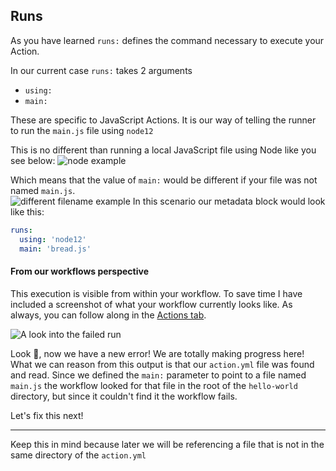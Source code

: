 ## Runs

As you have learned `runs:` defines the command necessary to execute your Action.

In our current case `runs:` takes 2 arguments

- `using:`
- `main:`

These are specific to JavaScript Actions.  It is our way of telling the runner to run the `main.js` file using `node12`

This is no different than running a local JavaScript file using Node like you see below:
![node example](https://media.giphy.com/media/W1kCFFsaoYlsmpVtxv/giphy.gif)

Which means that the value of `main:` would be different if your file was not named `main.js`.  
![different filename example](https://media.giphy.com/media/H7CCHqH06pVbQeWmlb/giphy.gif)
In this scenario our metadata block would look like this:
```yaml
runs:
  using: 'node12'
  main: 'bread.js'
```

#### From our workflows perspective

This execution is visible from within your workflow.  To save time I have included a screenshot of what your workflow currently looks like.  As always, you can follow along in the [Actions tab]({{actionUrl}}).

![A look into the failed run](https://i.imgur.com/nJtqEct.png)

Look 👀, now we have a new error!  We are totally making progress here!  What we can reason from this output is that our `action.yml` file was found and read.  Since we defined the `main:` parameter to point to a file named `main.js` the workflow looked for that file in the root of the `hello-world` directory, but since it couldn't find it the workflow fails.

Let's fix this next!

---

Keep this in mind because later we will be referencing a file that is not in the same directory of the `action.yml`